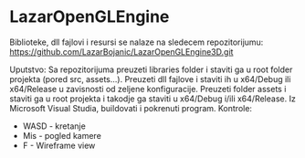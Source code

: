 # LazarOpenGLEngine

Biblioteke, dll fajlovi i resursi se nalaze na sledecem repozitorijumu: https://github.com/LazarBojanic/LazarOpenGLEngine3D.git

Uputstvo: Sa repozitorijuma preuzeti libraries folder i staviti ga u root folder projekta (pored src, assets...). Preuzeti dll fajlove i staviti ih u x64/Debug ili x64/Release u zavisnosti od zeljene konfiguracije.
Preuzeti folder assets i staviti ga u root projekta i takodje ga staviti u x64/Debug i/ili x64/Release.
Iz Microsoft Visual Studia, buildovati i pokrenuti program.
Kontrole:
- WASD - kretanje
- Mis - pogled kamere
- F - Wireframe view
